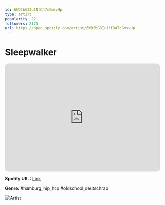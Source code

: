 ```yaml
---
id: 6WDfbG3Iu1NfO47cGmsvHp
type: artist
popularity: 22
followers: 2175
url: https://open.spotify.com/artist/6WDfbG3Iu1NfO47cGmsvHp
---
```

# Sleepwalker

<iframe style="border-radius:12px" src="https://open.spotify.com/embed/artist/6WDfbG3Iu1NfO47cGmsvHp" width="100%" height="352" frameBorder="0" allowfullscreen="" allow="autoplay; clipboard-write; encrypted-media; fullscreen; picture-in-picture" loading="lazy"></iframe>

**Spotify URL:** [Link](https://open.spotify.com/artist/6WDfbG3Iu1NfO47cGmsvHp)

**Genre:**  #hamburg_hip_hop #oldschool_deutschrap

![Artist](https://i.scdn.co/image/ab6761610000e5eb1f783727b9178efa3141fdfe)
